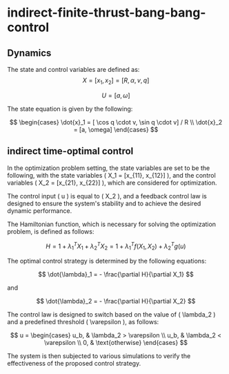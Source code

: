 # indirect-finite-thrust-bang-bang-control
## Dynamics
The state and control variables are defined as:
$$
X = [x_1, x_2] = [R, \alpha, v, q]
$$

$$
U = [a, \omega]
$$

The state equation is given by the following:

$$
\begin{cases}
\dot{x}_1 = [ \cos q \cdot v, \sin q \cdot v] / R \\
\dot{x}_2 = [a, \omega]
\end{cases}
$$

## indirect time-optimal control
In the optimization problem setting, the state variables are set to be the following, with the state variables \( X_1 = [x_{11}, x_{12}] \), and the control variables \( X_2 = [x_{21}, x_{22}] \), which are considered for optimization.

The control input \( u \) is equal to \( X_2 \), and a feedback control law is designed to ensure the system's stability and to achieve the desired dynamic performance.

The Hamiltonian function, which is necessary for solving the optimization problem, is defined as follows:

$$
H = 1 + \lambda_1^T X_1 + \lambda_2^T X_2 = 1 + \lambda_1^T f(X_1, X_2) + \lambda_2^T g(u)
$$

The optimal control strategy is determined by the following equations:

$$
\dot{\lambda}_1 = - \frac{\partial H}{\partial X_1} 
$$

and

$$
\dot{\lambda}_2 = - \frac{\partial H}{\partial X_2}  
$$ 



The control law is designed to switch based on the value of \( \lambda_2 \) and a predefined threshold \( \varepsilon \), as follows:

$$
u = \begin{cases}
u_b, & \lambda_2 > \varepsilon \\
u_b, & \lambda_2 < \varepsilon \\
0, & \text{otherwise}
\end{cases}
$$

The system is then subjected to various simulations to verify the effectiveness of the proposed control strategy.
